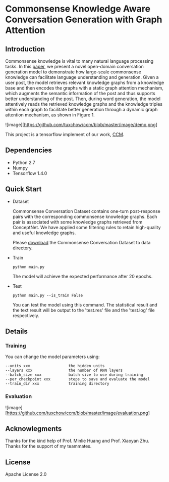 # Commonsense Knowledge Aware Conversation Generation with Graph Attention

## Introduction

Commonsense knowledge is vital to many natural language processing tasks. In this [paper](http://coai.cs.tsinghua.edu.cn/hml/media/files/2018_commonsense_ZhouHao_3_TYVQ7Iq.pdf), we present a novel open-domain conversation generation model to demonstrate how large-scale commonsense knowledge can facilitate language understanding and generation. Given a user post, the model retrieves relevant knowledge graphs from a knowledge base and then encodes the graphs with a static graph attention mechanism, which augments the semantic information of the post and thus supports better understanding of the post. Then, during word generation, the model attentively reads the retrieved knowledge graphs and the knowledge triples within each graph to facilitate better generation through a dynamic graph attention mechanism, as shown in Figure 1.

![image][https://github.com/tuxchow/ccm/blob/master/image/demo.png]

This project is a tensorflow implement of our work, [CCM](http://coai.cs.tsinghua.edu.cn/hml/media/files/2018_commonsense_ZhouHao_3_TYVQ7Iq.pdf).

## Dependencies
	
* Python 2.7
* Numpy
* Tensorflow 1.4.0

## Quick Start

* Dataset

	Commonsense Conversation Dataset contains one-turn post-response pairs with the corresponding commonsense knowledge graphs. Each pair is associated with some knowledge graphs retrieved from ConceptNet. We have applied some filtering rules to retain high-quality and useful knowledge graphs.

	Please [download](http://coai.cs.tsinghua.edu.cn/hml/dataset/#commonsense) the Commonsense Conversation Dataset to data directory.

* Train

	```python main.py	```
	
	The model will achieve the expected performance after 20 epochs.

* Test

	```python main.py --is_train False	```

	You can test the model using this command. The statistical result and the text result will be output to the 'test.res' file and the 'test.log' file respectively.


## Details

### Training

You can change the model parameters using:

	--units xxx 				the hidden units
	--layers xxx 				the number of RNN layers
	--batch_size xxx 			batch size to use during training 
	--per_checkpoint xxx 		steps to save and evaluate the model
	--train_dir xxx				training directory

### Evaluation

![image][https://github.com/tuxchow/ccm/blob/master/image/evaluation.png]

## Acknowlegments

Thanks for the kind help of Prof. Minlie Huang and Prof. Xiaoyan Zhu. Thanks for the support of my teammates.

## License

Apache License 2.0

